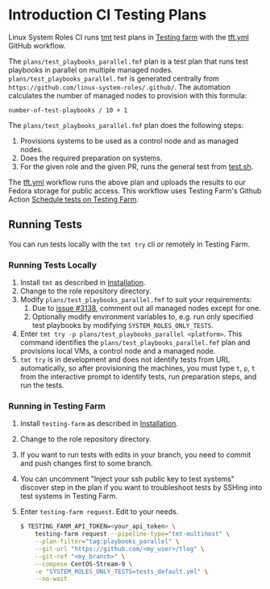 # Introduction CI Testing Plans

Linux System Roles CI runs [tmt](https://tmt.readthedocs.io/en/stable/index.html) test plans in [Testing farm](https://docs.testing-farm.io/Testing%20Farm/0.1/index.html) with the [tft.yml](https://github.com/linux-system-roles/tlog/blob/main/.github/workflows/tft.yml) GitHub workflow.

The `plans/test_playbooks_parallel.fmf` plan is a test plan that runs test playbooks in parallel on multiple managed nodes.
`plans/test_playbooks_parallel.fmf` is generated centrally from `https://github.com/linux-system-roles/.github/`.
The automation calculates the number of managed nodes to provision with this formula:

```plain
number-of-test-playbooks / 10 + 1
```

The `plans/test_playbooks_parallel.fmf` plan does the following steps:

1. Provisions systems to be used as a control node and as managed nodes.
2. Does the required preparation on systems.
3. For the given role and the given PR, runs the general test from [test.sh](https://github.com/linux-system-roles/tft-tests/blob/main/tests/general/test.sh).

The [tft.yml](https://github.com/linux-system-roles/tlog/blob/main/.github/workflows/tft.yml) workflow runs the above plan and uploads the results to our Fedora storage for public access.
This workflow uses Testing Farm's Github Action [Schedule tests on Testing Farm](https://github.com/marketplace/actions/schedule-tests-on-testing-farm).

## Running Tests

You can run tests locally with the `tmt try` cli or remotely in Testing Farm.

### Running Tests Locally

1. Install `tmt` as described in [Installation](https://tmt.readthedocs.io/en/stable/stories/install.html).
2. Change to the role repository directory.
3. Modify `plans/test_playbooks_parallel.fmf` to suit your requirements:
    1. Due to [issue #3138](https://github.com/teemtee/tmt/issues/3138), comment out all managed nodes except for one.
    2. Optionally modify environment variables to, e.g. run only specified test playbooks by modifying `SYSTEM_ROLES_ONLY_TESTS`.
4. Enter `tmt try -p plans/test_playbooks_parallel <platform>`.
    This command identifies the `plans/test_playbooks_parallel.fmf` plan and provisions local VMs, a control node and a managed node.
5. `tmt try` is in development and does not identify tests from URL automatically, so after provisioning the machines, you must type `t`, `p`, `t` from the interactive prompt to identify tests, run preparation steps, and run the tests.

### Running in Testing Farm

1. Install `testing-farm` as described in [Installation](https://gitlab.com/testing-farm/cli/-/blob/main/README.adoc#user-content-installation).
2. Change to the role repository directory.
3. If you want to run tests with edits in your branch, you need to commit and push changes first to some branch.
4. You can uncomment "Inject your ssh public key to test systems" discover step in the plan if you want to troubleshoot tests by SSHing into test systems in Testing Farm.
5. Enter `testing-farm request`.
    Edit to your needs.

    ```bash
    $ TESTING_FARM_API_TOKEN=<your_api_token> \
        testing-farm request --pipeline-type="tmt-multihost" \
        --plan-filter="tag:playbooks_parallel" \
        --git-url "https://github.com/<my_user>/tlog" \
        --git-ref "<my_branch>" \
        --compose CentOS-Stream-9 \
        -e "SYSTEM_ROLES_ONLY_TESTS=tests_default.yml" \
        --no-wait
    ```
